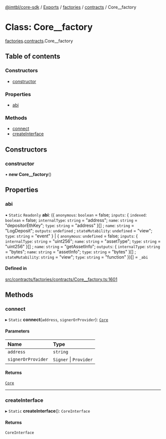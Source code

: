 [@imtbl/core-sdk](../README.md) / [Exports](../modules.md) / [factories](../modules/factories.md) / [contracts](../modules/factories.contracts.md) / Core\_\_factory

# Class: Core\_\_factory

[factories](../modules/factories.md).[contracts](../modules/factories.contracts.md).Core__factory

## Table of contents

### Constructors

- [constructor](factories.contracts.Core__factory.md#constructor)

### Properties

- [abi](factories.contracts.Core__factory.md#abi)

### Methods

- [connect](factories.contracts.Core__factory.md#connect)
- [createInterface](factories.contracts.Core__factory.md#createinterface)

## Constructors

### constructor

• **new Core__factory**()

## Properties

### abi

▪ `Static` `Readonly` **abi**: ({ `anonymous`: `boolean` = false; `inputs`: { `indexed`: `boolean` = false; `internalType`: `string` = "address"; `name`: `string` = "depositorEthKey"; `type`: `string` = "address" }[] ; `name`: `string` = "LogDeposit"; `outputs`: `undefined` ; `stateMutability`: `undefined` = "view"; `type`: `string` = "event" } \| { `anonymous`: `undefined` = false; `inputs`: { `internalType`: `string` = "uint256"; `name`: `string` = "assetType"; `type`: `string` = "uint256" }[] ; `name`: `string` = "getAssetInfo"; `outputs`: { `internalType`: `string` = "bytes"; `name`: `string` = "assetInfo"; `type`: `string` = "bytes" }[] ; `stateMutability`: `string` = "view"; `type`: `string` = "function" })[] = `_abi`

#### Defined in

[src/contracts/factories/contracts/Core__factory.ts:1601](https://github.com/immutable/imx-core-sdk/blob/7204457/src/contracts/factories/contracts/Core__factory.ts#L1601)

## Methods

### connect

▸ `Static` **connect**(`address`, `signerOrProvider`): [`Core`](../interfaces/contracts.Core.md)

#### Parameters

| Name | Type |
| :------ | :------ |
| `address` | `string` |
| `signerOrProvider` | `Signer` \| `Provider` |

#### Returns

[`Core`](../interfaces/contracts.Core.md)

___

### createInterface

▸ `Static` **createInterface**(): `CoreInterface`

#### Returns

`CoreInterface`
